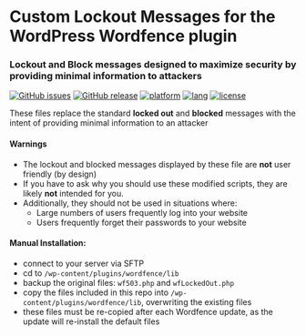 # Custom Lockout Messages for the WordPress Wordfence plugin
### Lockout and Block messages designed to maximize security by providing minimal information to attackers

[![GitHub issues](https://img.shields.io/github/issues/robertpeteuil/wordfence-lockout-msgs.svg)](https://github.com/robertpeteuil/wordfence-lockout-msgs)
[![GitHub release](https://img.shields.io/github/release/robertpeteuil/wordfence-lockout-msgs.svg?colorB=2067b8)](https://github.com/robertpeteuil/wordfence-lockout-msgs)
[![platform](https://img.shields.io/badge/platform-wordpress-21759b.svg?style=flat-square)]()
[![lang](https://img.shields.io/badge/language-PHP-4F5D95.svg?style=flat-square)]()
[![license](https://img.shields.io/github/license/robertpeteuil/wordfence-lockout-msgs?colorB=2067b8)](https://github.com/robertpeteuil/wordfence-lockout-msgs)

These files replace the standard **locked out** and **blocked** messages with the intent of providing minimal information to an attacker

#### Warnings

- The lockout and blocked messages displayed by these file are **not** user friendly (by design)  
- If you have to ask why you should use these modified scripts, they are likely **not** intended for you.
- Additionally, they should not be used in situations where:
  - Large numbers of users frequently log into your website
  - Users frequently forget their passwords to your website


#### Manual Installation:

- connect to your server via SFTP
- cd to `/wp-content/plugins/wordfence/lib` 
- backup the original files: `wf503.php` and `wfLockedOut.php`
- copy the files included in this repo into `/wp-content/plugins/wordfence/lib`, overwriting the existing files
- these files must be re-copied after each Wordfence update, as the update will re-install the default files
